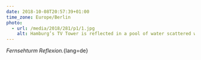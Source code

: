 ```yaml
---
date: 2018-10-08T20:57:39+01:00
time_zone: Europe/Berlin
photo:
  - url: /media/2018/281/p1/1.jpg
    alt: Hamburg’s TV Tower is reflected in a pool of water scattered with fallen autumnal leaves.
---
```


_Fernsehturm Reflexion._{lang=de}
